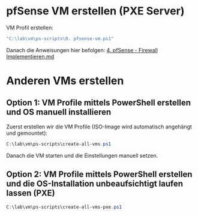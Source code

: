 # pfSense VM erstellen (PXE Server)

VM Profil erstellen:
```powershell
"C:\lab\vm\ps-scripts\0. pfsense-vm.ps1"
```
Danach die Anweisungen hier befolgen: [4. pfSense - Firewall Implementieren.md](https://github.com/luki4no/lab/blob/main/4.%20pfSense%20-%20Firewall%20Implementieren.md)

# Anderen VMs erstellen

## Option 1: VM Profile mittels PowerShell erstellen und OS manuell installieren 

Zuerst erstellen wir die VM Profile (ISO-Image wird automatisch angehängt und gemountet):
```powershell
C:\lab\vm\ps-scripts\create-all-vms.ps1
```
Danach die VM starten und die Einstellungen manuell setzen.

## Option 2: VM Profile mittels PowerShell erstellen und die OS-Installation unbeaufsichtigt laufen lassen (PXE)

```powershell
C:\lab\vm\ps-scripts\create-all-vms-pxe.ps1
```
